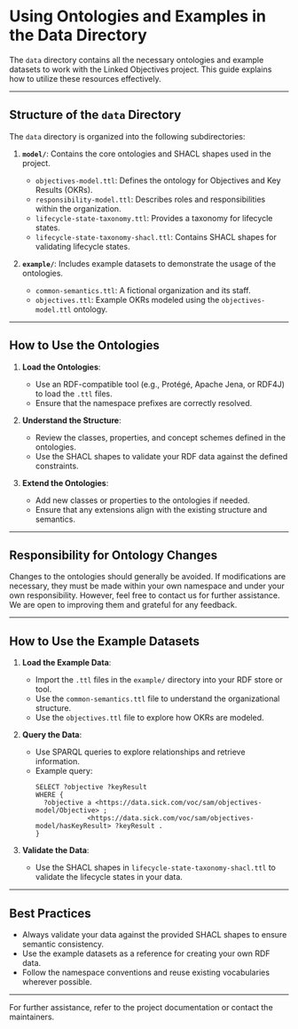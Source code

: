 # Using Ontologies and Examples in the Data Directory

The `data` directory contains all the necessary ontologies and example datasets to work with the Linked Objectives project. This guide explains how to utilize these resources effectively.

---

## Structure of the `data` Directory

The `data` directory is organized into the following subdirectories:

1. **`model/`**: Contains the core ontologies and SHACL shapes used in the project.
   - `objectives-model.ttl`: Defines the ontology for Objectives and Key Results (OKRs).
   - `responsibility-model.ttl`: Describes roles and responsibilities within the organization.
   - `lifecycle-state-taxonomy.ttl`: Provides a taxonomy for lifecycle states.
   - `lifecycle-state-taxonomy-shacl.ttl`: Contains SHACL shapes for validating lifecycle states.

2. **`example/`**: Includes example datasets to demonstrate the usage of the ontologies.
   - `common-semantics.ttl`: A fictional organization and its staff.
   - `objectives.ttl`: Example OKRs modeled using the `objectives-model.ttl` ontology.

---

## How to Use the Ontologies

1. **Load the Ontologies**:
   - Use an RDF-compatible tool (e.g., Protégé, Apache Jena, or RDF4J) to load the `.ttl` files.
   - Ensure that the namespace prefixes are correctly resolved.

2. **Understand the Structure**:
   - Review the classes, properties, and concept schemes defined in the ontologies.
   - Use the SHACL shapes to validate your RDF data against the defined constraints.

3. **Extend the Ontologies**:
   - Add new classes or properties to the ontologies if needed.
   - Ensure that any extensions align with the existing structure and semantics.

---

## Responsibility for Ontology Changes

Changes to the ontologies should generally be avoided. If modifications are necessary, they must be made within your own namespace and under your own responsibility. However, feel free to contact us for further assistance. We are open to improving them and grateful for any feedback.

---

## How to Use the Example Datasets

1. **Load the Example Data**:
   - Import the `.ttl` files in the `example/` directory into your RDF store or tool.
   - Use the `common-semantics.ttl` file to understand the organizational structure.
   - Use the `objectives.ttl` file to explore how OKRs are modeled.

2. **Query the Data**:
   - Use SPARQL queries to explore relationships and retrieve information.
   - Example query:
     ```sparql
     SELECT ?objective ?keyResult
     WHERE {
       ?objective a <https://data.sick.com/voc/sam/objectives-model/Objective> ;
                  <https://data.sick.com/voc/sam/objectives-model/hasKeyResult> ?keyResult .
     }
     ```

3. **Validate the Data**:
   - Use the SHACL shapes in `lifecycle-state-taxonomy-shacl.ttl` to validate the lifecycle states in your data.

---

## Best Practices

- Always validate your data against the provided SHACL shapes to ensure semantic consistency.
- Use the example datasets as a reference for creating your own RDF data.
- Follow the namespace conventions and reuse existing vocabularies wherever possible.

---

For further assistance, refer to the project documentation or contact the maintainers.